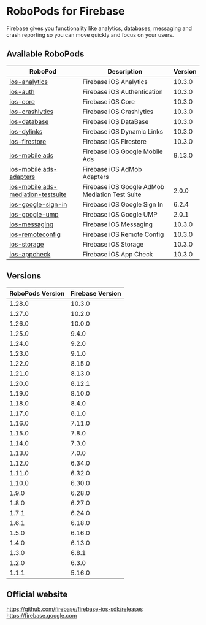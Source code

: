 # RoboPods for Firebase

Firebase gives you functionality like analytics, databases, messaging and crash reporting so you can move quickly and focus on your users.

## Available RoboPods

| RoboPod                                                                          | Description                                    | Version  |
|----------------------------------------------------------------------------------|------------------------------------------------|----------|
| [ios-analytics](ios-analytics/)                                                  | Firebase iOS Analytics                         | 10.3.0   |
| [ios-auth](ios-auth/)                                                            | Firebase iOS Authentication                    | 10.3.0   |
| [ios-core](ios-core/)                                                            | Firebase iOS Core                              | 10.3.0   |
| [ios-crashlytics](ios-crashlytics/)                                              | Firebase iOS Crashlytics                       | 10.3.0   |
| [ios-database](ios-database/)                                                    | Firebase iOS DataBase                          | 10.3.0   |
| [ios-dylinks](ios-dylinks/)                                                      | Firebase iOS Dynamic Links                     | 10.3.0   |
| [ios-firestore](ios-firestore/)                                                  | Firebase iOS Firestore                         | 10.3.0   |
| [ios-mobile ads](ios-google-mobile-ads/)                                         | Firebase iOS Google Mobile Ads                 | 9.13.0   |
| [ios-mobile ads-adapters](ios-google-mobile-ads-adapters/)                       | Firebase iOS AdMob Adapters                    |          |
| [ios-mobile ads-mediation-testsuite](ios-google-mobile-ads-mediation-testsuite/) | Firebase iOS Google AdMob Mediation Test Suite | 2.0.0    |
| [ios-google-sign-in](ios-google-sign-in/)                                        | Firebase iOS Google Sign In                    | 6.2.4    |
| [ios-google-ump](ios-google-ump/)                                                | Firebase iOS Google UMP                        | 2.0.1    |
| [ios-messaging](ios-messaging/)                                                  | Firebase iOS Messaging                         | 10.3.0   |
| [ios-remoteconfig](ios-remoteconfig/)                                            | Firebase iOS Remote Config                     | 10.3.0   |
| [ios-storage](ios-storage/)                                                      | Firebase iOS Storage                           | 10.3.0   |
| [ios-appcheck](ios-appcheck/)                                                    | Firebase iOS App Check                         | 10.3.0   |

## Versions

| RoboPods Version | Firebase Version |
|------------------|------------------|
| 1.28.0           | 10.3.0           |
| 1.27.0           | 10.2.0           |
| 1.26.0           | 10.0.0           |
| 1.25.0           | 9.4.0            |
| 1.24.0           | 9.2.0            |
| 1.23.0           | 9.1.0            |
| 1.22.0           | 8.15.0           |
| 1.21.0           | 8.13.0           |
| 1.20.0           | 8.12.1           |
| 1.19.0           | 8.10.0           |
| 1.18.0           | 8.4.0            |
| 1.17.0           | 8.1.0            |
| 1.16.0           | 7.11.0           |
| 1.15.0           | 7.8.0            |
| 1.14.0           | 7.3.0            |
| 1.13.0           | 7.0.0            |
| 1.12.0           | 6.34.0           |
| 1.11.0           | 6.32.0           |
| 1.10.0           | 6.30.0           |
| 1.9.0            | 6.28.0           |
| 1.8.0            | 6.27.0           |
| 1.7.1            | 6.24.0           |
| 1.6.1            | 6.18.0           |
| 1.5.0            | 6.16.0           |
| 1.4.0            | 6.13.0           |
| 1.3.0            | 6.8.1            |
| 1.2.0            | 6.3.0            |
| 1.1.1            | 5.16.0           |

## Official website

https://github.com/firebase/firebase-ios-sdk/releases
https://firebase.google.com